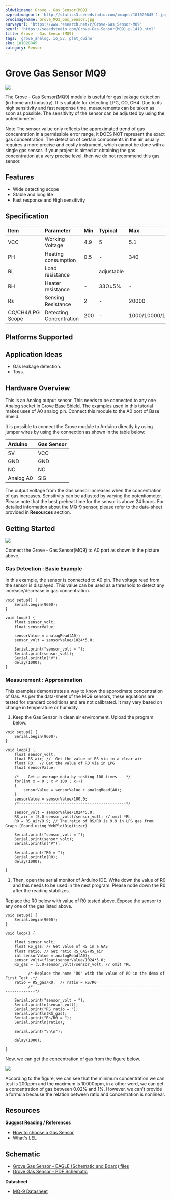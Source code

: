 ```yaml
---
oldwikiname: Grove_-_Gas_Sensor(MQ9)
bzprodimageurl: 'http://statics3.seeedstudio.com/images/101020045 1.jpg'
prodimagename: Grove_MQ3_Gas_Sensor.jpg
surveyurl: 'https://www.research.net/r/Grove-Gas_Sensor-MQ9'
bzurl: 'https://seeedstudio.com/Grove-Gas-Sensor(MQ9)-p-1419.html'
title: Grove - Gas Sensor(MQ9)
tags: 'grove_analog, io_5v, plat_duino'
sku: 101020045
category: Sensor
---
```


# Grove Gas Sensor MQ9

![](https://raw.githubusercontent.com/SeeedDocument/Grove-Gas_Sensor-MQ9/master/img/Grove_MQ3_Gas_Sensor.jpg)

The Grove - Gas Sensor\(MQ9\) module is useful for gas leakage detection \(in home and industry\). It is suitable for detecting LPG, CO, CH4. Due to its high sensitivity and fast response time, measurements can be taken as soon as possible. The sensitivity of the sensor can be adjusted by using the potentiometer.

Note The sensor value only reflects the approximated trend of gas concentration in a permissible error range, it DOES NOT represent the exact gas concentration. The detection of certain components in the air usually requires a more precise and costly instrument, which cannot be done with a single gas sensor. If your project is aimed at obtaining the gas concentration at a very precise level, then we do not recommend this gas sensor.

## Features

* Wide detecting scope
* Stable and long life
* Fast response and High sensitivity

## Specification

| Item | Parameter | Min | Typical | Max | Unit |
| :--- | :--- | :--- | :--- | :--- | :--- |
| VCC | Working Voltage | 4.9 | 5 | 5.1 | V |
| PH | Heating consumption | 0.5 | - | 340 | mW |
| RL | Load resistance |  | adjustable |  |  |
| RH | Heater resistance | - | 33Ω±5% | - | Ω |
| Rs | Sensing Resistance | 2 | - | 20000 | Ω |
| CO/CH4/LPG Scope | Detecting Concentration | 200 | - | 1000/10000/10000 | ppm |

## Platforms Supported

## Application Ideas

* Gas leakage detection.
* Toys.

## Hardware Overview

This is an Analog output sensor. This needs to be connected to any one Analog socket in [Grove Base Shield](/Base_Shield_V2). The examples used in this tutorial makes uses of A0 analog pin. Connect this module to the A0 port of Base Shield.

It is possible to connect the Grove module to Arduino directly by using jumper wires by using the connection as shown in the table below:

| Arduino | Gas Sensor |
| :--- | :--- |
| 5V | VCC |
| GND | GND |
| NC | NC |
| Analog A0 | SIG |

The output voltage from the Gas sensor increases when the concentration of gas increases. Sensitivity can be adjusted by varying the potentiometer. Please note that the best preheat time for the sensor is above 24 hours. For detailed information about the MQ-9 sensor, please refer to the data-sheet provided in **Resources** section.

## Getting Started

![](https://raw.githubusercontent.com/SeeedDocument/Grove-Gas_Sensor-MQ9/master/img/Read_Gas_Sensor_data.jpg)

Connect the Grove - Gas Sensor\(MQ9\) to A0 port as shown in the picture above.

### Gas Detection : Basic Example

In this example, the sensor is connected to A0 pin. The voltage read from the sensor is displayed. This value can be used as a threshold to detect any increase/decrease in gas concentration.

```text
void setup() {
    Serial.begin(9600);
}

void loop() {
    float sensor_volt;
    float sensorValue;

    sensorValue = analogRead(A0);
    sensor_volt = sensorValue/1024*5.0;

    Serial.print("sensor_volt = ");
    Serial.print(sensor_volt);
    Serial.println("V");
    delay(1000);
}
```

### Measurement : Approximation

This examples demonstrates a way to know the approximate concentration of Gas. As per the data-sheet of the MQ9 sensors, these equations are tested for standard conditions and are not calibrated. It may vary based on change in temperature or humidity.

1. Keep the Gas Sensor in clean air environment. Upload the program below.

```text
void setup() {
    Serial.begin(9600);
}

void loop() {
    float sensor_volt;
    float RS_air; //  Get the value of RS via in a clear air
    float R0;  // Get the value of R0 via in LPG
    float sensorValue;

    /*--- Get a average data by testing 100 times ---*/
    for(int x = 0 ; x < 100 ; x++)
    {
        sensorValue = sensorValue + analogRead(A0);
    }
    sensorValue = sensorValue/100.0;
    /*-----------------------------------------------*/

    sensor_volt = sensorValue/1024*5.0;
    RS_air = (5.0-sensor_volt)/sensor_volt; // omit *RL
    R0 = RS_air/9.9; // The ratio of RS/R0 is 9.9 in LPG gas from Graph (Found using WebPlotDigitizer)

    Serial.print("sensor_volt = ");
    Serial.print(sensor_volt);
    Serial.println("V");

    Serial.print("R0 = ");
    Serial.println(R0);
    delay(1000);

}
```

1. Then, open the serial monitor of Arduino IDE. Write down the value of R0 and this needs to be used in the next program. Please node down the R0 after the reading stabilizes.

Replace the R0 below with value of R0 tested above. Expose the sensor to any one of the gas listed above.

```text
void setup() {
    Serial.begin(9600);
}

void loop() {

    float sensor_volt;
    float RS_gas; // Get value of RS in a GAS
    float ratio; // Get ratio RS_GAS/RS_air
    int sensorValue = analogRead(A0);
    sensor_volt=(float)sensorValue/1024*5.0;
    RS_gas = (5.0-sensor_volt)/sensor_volt; // omit *RL

          /*-Replace the name "R0" with the value of R0 in the demo of First Test -*/
    ratio = RS_gas/R0;  // ratio = RS/R0
          /*-----------------------------------------------------------------------*/

    Serial.print("sensor_volt = ");
    Serial.println(sensor_volt);
    Serial.print("RS_ratio = ");
    Serial.println(RS_gas);
    Serial.print("Rs/R0 = ");
    Serial.println(ratio);

    Serial.print("\n\n");

    delay(1000);

}
```

Now, we can get the concentration of gas from the figure below.

![](https://raw.githubusercontent.com/SeeedDocument/Grove-Gas_Sensor-MQ9/master/img/GAS_Sensor_7.png)

According to the figure, we can see that the minimum concentration we can test is 200ppm and the maximum is 10000ppm, in a other word, we can get a concentration of gas between 0.02% and 1%. However, we can't provide a formula because the relation between ratio and concentration is nonlinear.

## Resources

**Suggest Reading / References**

* [How to choose a Gas Sensor](/How_to_choose_A_Gas_Sensor)
* [What's LEL](http://en.wikipedia.org/wiki/Flammability_limit)

## **Schematic**

* [Grove Gas Sensor - EAGLE \(Schematic and Board\) files](https://raw.githubusercontent.com/SeeedDocument/Grove-Gas_Sensor-MQ9/master/res/Gas_Sensor_Eagle_files.zip)
* [Grove Gas Sensor - PDF Schematic](https://raw.githubusercontent.com/SeeedDocument/Grove-Gas_Sensor-MQ9/master/res/Gas_Sensor_Schematic.pdf)

**Datasheet**

* [MQ-9 Datasheet](https://raw.githubusercontent.com/SeeedDocument/Grove-Gas_Sensor-MQ9/master/res/MQ-9.pdf)

